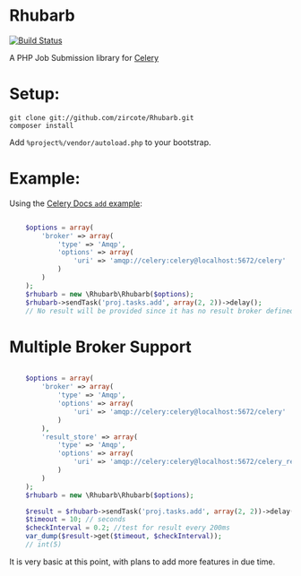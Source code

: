 Rhubarb
=======

[![Build Status](https://secure.travis-ci.org/zircote/Rhubarb.png)](http://travis-ci.org/zircote/Rhubarb)

A PHP Job Submission library for [Celery](http://celeryproject.org/)

Setup:
======

```
git clone git://github.com/zircote/Rhubarb.git
composer install
```
Add `%project%/vendor/autoload.php` to your bootstrap.

Example:
========
Using the [Celery Docs `add` example](http://docs.celeryproject.org/en/latest/getting-started/first-steps-with-celery.html#application):

```php

    $options = array(
        'broker' => array(
            'type' => 'Amqp',
            'options' => array(
                'uri' => 'amqp://celery:celery@localhost:5672/celery'
            )
        )
    );
    $rhubarb = new \Rhubarb\Rhubarb($options);
    $rhubarb->sendTask('proj.tasks.add', array(2, 2))->delay();
    // No result will be provided since it has no result broker defined.

```

Multiple Broker Support
=========================

```php

    $options = array(
        'broker' => array(
            'type' => 'Amqp',
            'options' => array(
                'uri' => 'amqp://celery:celery@localhost:5672/celery'
            )
        ),
        'result_store' => array(
            'type' => 'Amqp',
            'options' => array(
                'uri' => 'amqp://celery:celery@localhost:5672/celery_results'
            )
        )
    );
    $rhubarb = new \Rhubarb\Rhubarb($options);

    $result = $rhubarb->sendTask('proj.tasks.add', array(2, 2))->delay();
    $timeout = 10; // seconds
    $checkInterval = 0.2; //test for result every 200ms
    var_dump($result->get($timeout, $checkInterval));
    // int(5)

```
It is very basic at this point, with plans to add more features in due time.
